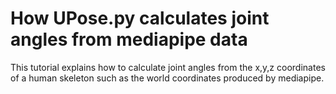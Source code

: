 # How UPose.py calculates joint angles from mediapipe data
This tutorial explains how to calculate joint angles from the x,y,z coordinates of a human skeleton such as the world coordinates produced by mediapipe. 
